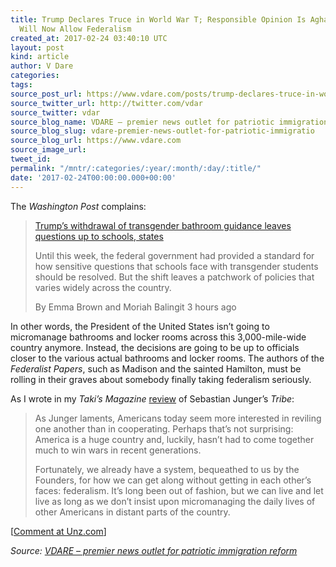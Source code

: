 ```yaml
---
title: Trump Declares Truce in World War T; Responsible Opinion Is Aghast That Feds
  Will Now Allow Federalism
created_at: 2017-02-24 03:40:10 UTC
layout: post
kind: article
author: V Dare
categories: 
tags: 
source_post_url: https://www.vdare.com/posts/trump-declares-truce-in-world-war-t-responsible-opinion-is-aghast-that-feds-will-now-allow-federalism
source_twitter_url: http://twitter.com/vdar
source_twitter: vdar
source_blog_name: VDARE – premier news outlet for patriotic immigration reform
source_blog_slug: vdare-premier-news-outlet-for-patriotic-immigratio
source_blog_url: https://www.vdare.com
source_image_url: 
tweet_id: 
permalink: "/mntr/:categories/:year/:month/:day/:title/"
date: '2017-02-24T00:00:00.000+00:00'
---
```

<div class="pf-content"><p>The <em>Washington Post</em> complains:</p>
<blockquote><p><a id="xlink_1_2" class="xlink" title="Anchor Link to This Paragraph" href="http://www.unz.com/isteve/trump-declares-truce-in-world-war-t-responsible-opinion-aghast/#xlink_1_2" name="xlink_1_2"></a> <a title="https://www.washingtonpost.com/local/education/trumps-withdrawal-of-guidance-on-transgender-student-rights-leaves-bathroom-questions-up-to-schools-and-states/2017/02/23/f91e0c22-f9d2-11e6-9845-576c69081518_story.html" href="https://www.washingtonpost.com/local/education/trumps-withdrawal-of-guidance-on-transgender-student-rights-leaves-bathroom-questions-up-to-schools-and-states/2017/02/23/f91e0c22-f9d2-11e6-9845-576c69081518_story.html">Trump’s withdrawal of transgender bathroom guidance leaves questions up to schools, states</a></p>
<p><a id="xlink_1_3" class="xlink" title="Anchor Link to This Paragraph" href="http://www.unz.com/isteve/trump-declares-truce-in-world-war-t-responsible-opinion-aghast/#xlink_1_3" name="xlink_1_3"></a>Until this week, the federal government had provided a standard for how sensitive questions that schools face with transgender students should be resolved. But the shift leaves a patchwork of policies that varies widely across the country.</p>
<p><a id="xlink_1_4" class="xlink" title="Anchor Link to This Paragraph" href="http://www.unz.com/isteve/trump-declares-truce-in-world-war-t-responsible-opinion-aghast/#xlink_1_4" name="xlink_1_4"></a>By Emma Brown and Moriah Balingit 3 hours ago</p></blockquote>
<p><a id="xlink_1_5" class="xlink" title="Anchor Link to This Paragraph" href="http://www.unz.com/isteve/trump-declares-truce-in-world-war-t-responsible-opinion-aghast/#xlink_1_5" name="xlink_1_5"></a>In other words, the President of the United States isn’t going to micromanage bathrooms and locker rooms across this 3,000-mile-wide country anymore. Instead, the decisions are going to be up to officials closer to the various actual bathrooms and locker rooms. The authors of the <em>Federalist Papers</em>, such as Madison and the sainted Hamilton, must be rolling in their graves about somebody finally taking federalism seriously.</p><!-- TAG START { player: "7518-804336-VDare - Outstream - Rev", owner: "ONE Video by AOL", for: "ONE Video by AOL" - BEINJS } --><div id="57966237cc52c74a5e1363c4" class="vdb_player vdb_57966237cc52c74a5e1363c456bcd17ce4b018167fea5539">    <script type="text/javascript" src="//delivery.vidible.tv/jsonp/pid=57966237cc52c74a5e1363c4/56bcd17ce4b018167fea5539_bein.js"></script></div><!-- TAG END { date: 07/25/16 } -->
<p><a id="xlink_1_6" class="xlink" title="Anchor Link to This Paragraph" href="http://www.unz.com/isteve/trump-declares-truce-in-world-war-t-responsible-opinion-aghast/#xlink_1_6" name="xlink_1_6"></a>As I wrote in my <em>Taki’s Magazine</em> <a title="//takimag.com/article/tribal_counsel_steve_sailer/print#ixzz4ZZBqvtbt" href="http://takimag.com/article/tribal_counsel_steve_sailer/print#ixzz4ZZBqvtbt">review</a> of Sebastian Junger’s <em>Tribe</em>:</p>
<blockquote><p><a id="xlink_1_7" class="xlink" title="Anchor Link to This Paragraph" href="http://www.unz.com/isteve/trump-declares-truce-in-world-war-t-responsible-opinion-aghast/#xlink_1_7" name="xlink_1_7"></a> As Junger laments, Americans today seem more interested in reviling one another than in cooperating. Perhaps that’s not surprising: America is a huge country and, luckily, hasn’t had to come together much to win wars in recent generations.</p>
<p><a id="xlink_1_8" class="xlink" title="Anchor Link to This Paragraph" href="http://www.unz.com/isteve/trump-declares-truce-in-world-war-t-responsible-opinion-aghast/#xlink_1_8" name="xlink_1_8"></a>Fortunately, we already have a system, bequeathed to us by the Founders, for how we can get along without getting in each other’s faces: federalism. It’s long been out of fashion, but we can live and let live as long as we don’t insist upon micromanaging the daily lives of other Americans in distant parts of the country.</p></blockquote>
<p>[<a href="http://www.unz.com/isteve/trump-declares-truce-in-world-war-t-responsible-opinion-aghast/">Comment at Unz.com</a>]</p>
</div><div class="">
    <i>Source: <a href="https://www.vdare.com">VDARE – premier news outlet for patriotic immigration reform</a></i>
</div>
